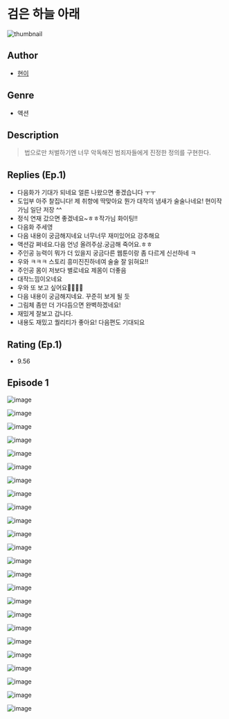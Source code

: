 # 검은 하늘 아래
![thumbnail](https://image-comic.pstatic.net/user_contents_data/challenge_comic/2023/05/23/upload_3631371554583230007_480x623.jpeg)

## Author
- [현이](https://comic.naver.com/artistTitle?id=366884)

## Genre
- 액션

## Description
> 법으로만 처벌하기엔 너무 악독해진 범죄자들에게 진정한 정의를 구현한다.

## Replies (Ep.1)
- 다음화가 기대가 되네요 얼른 나왔으면 좋겠습니다 ㅜㅜ
- 도입부 아주 찰집니다! 제 취향에 딱맞아요 뭔가 대작의 냄새가 술술나네요! 현이작가님 일단 저장 ^^
- 정식 연재 갔으면 좋겠네요~ㅎㅎ작가님 화이팅!!
- 다음화 주세영
- 다음 내용이 궁금해지네요 너무너무 재미있어요 강추해요
- 액션감 쩌네요.다음 언넝 올려주삼.궁금해 죽어요.ㅎㅎ
- 주인공 능력이 뭐가 더 있을지 궁금다른 웹툰이랑 좀 다르게 신선하네 ㅋ
- 우와 ㅋㅋㅋ 스토리 흥미진진하네여 술술 잘 읽혀요!!
- 주인공 몸이 저보다 별로네요 제몸이 더좋음
- 대작느낌이오네요
- 우와 또 보고 싶어요👏🏻👍🏻
- 다음 내용이 궁금해지네요. 꾸준히 보게 될 듯
- 그림체 좀만 더 가다듬으면 완벽하겠네요!
- 재밌게 잘보고 갑니다.
- 내용도 재밌고 퀄리티가 좋아요! 다음편도 기대되요

## Rating (Ep.1)
- 9.56

## Episode 1
![image](https://image-comic.pstatic.net/user_contents_data/challenge_comic/2023/05/23/366884/upload_3905858065382191204.jpeg)

![image](https://image-comic.pstatic.net/user_contents_data/challenge_comic/2023/05/23/366884/upload_3559305185051359585.jpeg)

![image](https://image-comic.pstatic.net/user_contents_data/challenge_comic/2023/05/23/366884/upload_7221299017269470006.jpeg)

![image](https://image-comic.pstatic.net/user_contents_data/challenge_comic/2023/05/23/366884/upload_3618421505789278306.jpeg)

![image](https://image-comic.pstatic.net/user_contents_data/challenge_comic/2023/05/23/366884/upload_4136056191278264368.jpeg)

![image](https://image-comic.pstatic.net/user_contents_data/challenge_comic/2023/05/23/366884/upload_7004841667718243121.jpeg)

![image](https://image-comic.pstatic.net/user_contents_data/challenge_comic/2023/05/23/366884/upload_7220224820967399779.jpeg)

![image](https://image-comic.pstatic.net/user_contents_data/challenge_comic/2023/05/23/366884/upload_3991649637754877027.jpeg)

![image](https://image-comic.pstatic.net/user_contents_data/challenge_comic/2023/05/23/366884/upload_4064048302830008377.jpeg)

![image](https://image-comic.pstatic.net/user_contents_data/challenge_comic/2023/05/23/366884/upload_3774634629667436340.jpeg)

![image](https://image-comic.pstatic.net/user_contents_data/challenge_comic/2023/05/23/366884/upload_3558799389033246776.jpeg)

![image](https://image-comic.pstatic.net/user_contents_data/challenge_comic/2023/05/23/366884/upload_7305180780746388529.jpeg)

![image](https://image-comic.pstatic.net/user_contents_data/challenge_comic/2023/05/23/366884/upload_7075546862541026613.jpeg)

![image](https://image-comic.pstatic.net/user_contents_data/challenge_comic/2023/05/23/366884/upload_7018352476096312929.jpeg)

![image](https://image-comic.pstatic.net/user_contents_data/challenge_comic/2023/05/23/366884/upload_3487529259381242212.jpeg)

![image](https://image-comic.pstatic.net/user_contents_data/challenge_comic/2023/05/23/366884/upload_3847312570782409012.jpeg)

![image](https://image-comic.pstatic.net/user_contents_data/challenge_comic/2023/05/23/366884/upload_7076674974302429746.jpeg)

![image](https://image-comic.pstatic.net/user_contents_data/challenge_comic/2023/05/23/366884/upload_4063994234378871090.jpeg)

![image](https://image-comic.pstatic.net/user_contents_data/challenge_comic/2023/05/23/366884/upload_7363777041157993826.jpeg)

![image](https://image-comic.pstatic.net/user_contents_data/challenge_comic/2023/05/23/366884/upload_3473172721245251169.jpeg)

![image](https://image-comic.pstatic.net/user_contents_data/challenge_comic/2023/05/23/366884/upload_7075772279517439289.jpeg)

![image](https://image-comic.pstatic.net/user_contents_data/challenge_comic/2023/05/23/366884/upload_7292003323751905586.jpeg)

![image](https://image-comic.pstatic.net/user_contents_data/challenge_comic/2023/05/23/366884/upload_3919649230434744115.jpeg)

![image](https://image-comic.pstatic.net/user_contents_data/challenge_comic/2023/05/23/366884/upload_7291997619971253561.jpeg)
